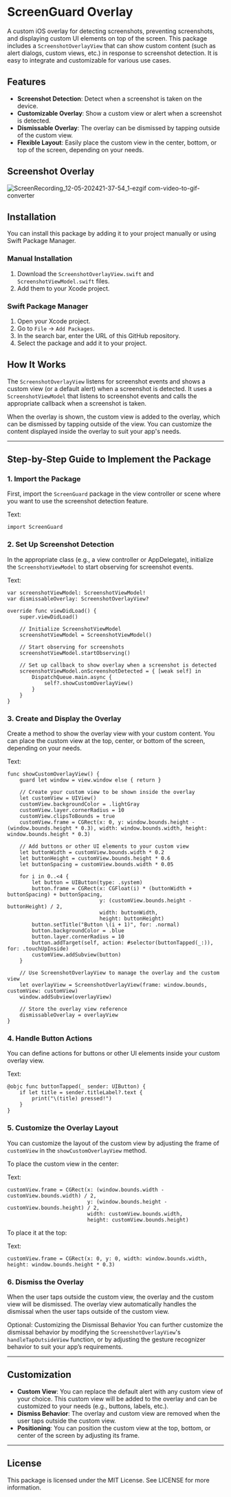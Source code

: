 
# ScreenGuard Overlay

A custom iOS overlay for detecting screenshots, preventing screenshots, and displaying custom UI elements on top of the screen. This package includes a `ScreenshotOverlayView` that can show custom content (such as alert dialogs, custom views, etc.) in response to screenshot detection. It is easy to integrate and customizable for various use cases.

## Features

- **Screenshot Detection**: Detect when a screenshot is taken on the device.
- **Customizable Overlay**: Show a custom view or alert when a screenshot is detected.
- **Dismissable Overlay**: The overlay can be dismissed by tapping outside of the custom view.
- **Flexible Layout**: Easily place the custom view in the center, bottom, or top of the screen, depending on your needs.

## Screenshot Overlay

![ScreenRecording_12-05-202421-37-54_1-ezgif com-video-to-gif-converter](https://github.com/user-attachments/assets/b583dc0d-ebca-4cdb-80e8-726482304bef)


## Installation

You can install this package by adding it to your project manually or using Swift Package Manager.

### Manual Installation

1. Download the `ScreenshotOverlayView.swift` and `ScreenshotViewModel.swift` files.
2. Add them to your Xcode project.

### Swift Package Manager

1. Open your Xcode project.
2. Go to `File` -> `Add Packages`.
3. In the search bar, enter the URL of this GitHub repository.
4. Select the package and add it to your project.

## How It Works

The `ScreenshotOverlayView` listens for screenshot events and shows a custom view (or a default alert) when a screenshot is detected. It uses a `ScreenshotViewModel` that listens to screenshot events and calls the appropriate callback when a screenshot is taken.

When the overlay is shown, the custom view is added to the overlay, which can be dismissed by tapping outside of the view. You can customize the content displayed inside the overlay to suit your app's needs.

---

## Step-by-Step Guide to Implement the Package

### 1. Import the Package

First, import the `ScreenGuard` package in the view controller or scene where you want to use the screenshot detection feature.

Text:

```
import ScreenGuard
```

### 2. Set Up Screenshot Detection

In the appropriate class (e.g., a view controller or AppDelegate), initialize the `ScreenshotViewModel` to start observing for screenshot events.

Text:

```
var screenshotViewModel: ScreenshotViewModel!
var dismissableOverlay: ScreenshotOverlayView?

override func viewDidLoad() {
    super.viewDidLoad()

    // Initialize ScreenshotViewModel
    screenshotViewModel = ScreenshotViewModel()

    // Start observing for screenshots
    screenshotViewModel.startObserving()

    // Set up callback to show overlay when a screenshot is detected
    screenshotViewModel.onScreenshotDetected = { [weak self] in
        DispatchQueue.main.async {
            self?.showCustomOverlayView()
        }
    }
}
```

### 3. Create and Display the Overlay

Create a method to show the overlay view with your custom content. You can place the custom view at the top, center, or bottom of the screen, depending on your needs.

Text:

```
func showCustomOverlayView() {
    guard let window = view.window else { return }

    // Create your custom view to be shown inside the overlay
    let customView = UIView()
    customView.backgroundColor = .lightGray
    customView.layer.cornerRadius = 10
    customView.clipsToBounds = true
    customView.frame = CGRect(x: 0, y: window.bounds.height - (window.bounds.height * 0.3), width: window.bounds.width, height: window.bounds.height * 0.3)

    // Add buttons or other UI elements to your custom view
    let buttonWidth = customView.bounds.width * 0.2
    let buttonHeight = customView.bounds.height * 0.6
    let buttonSpacing = customView.bounds.width * 0.05

    for i in 0..<4 {
        let button = UIButton(type: .system)
        button.frame = CGRect(x: CGFloat(i) * (buttonWidth + buttonSpacing) + buttonSpacing,
                              y: (customView.bounds.height - buttonHeight) / 2,
                              width: buttonWidth,
                              height: buttonHeight)
        button.setTitle("Button \(i + 1)", for: .normal)
        button.backgroundColor = .blue
        button.layer.cornerRadius = 10
        button.addTarget(self, action: #selector(buttonTapped(_:)), for: .touchUpInside)
        customView.addSubview(button)
    }

    // Use ScreenshotOverlayView to manage the overlay and the custom view
    let overlayView = ScreenshotOverlayView(frame: window.bounds, customView: customView)
    window.addSubview(overlayView)

    // Store the overlay view reference
    dismissableOverlay = overlayView
}
```

### 4. Handle Button Actions

You can define actions for buttons or other UI elements inside your custom overlay view.

Text:

```
@objc func buttonTapped(_ sender: UIButton) {
    if let title = sender.titleLabel?.text {
        print("\(title) pressed!")
    }
}
```

### 5. Customize the Overlay Layout

You can customize the layout of the custom view by adjusting the frame of `customView` in the `showCustomOverlayView` method.

To place the custom view in the center:

Text:

```
customView.frame = CGRect(x: (window.bounds.width - customView.bounds.width) / 2,
                          y: (window.bounds.height - customView.bounds.height) / 2,
                          width: customView.bounds.width,
                          height: customView.bounds.height)
```

To place it at the top:

Text:

```
customView.frame = CGRect(x: 0, y: 0, width: window.bounds.width, height: window.bounds.height * 0.3)
```

### 6. Dismiss the Overlay

When the user taps outside the custom view, the overlay and the custom view will be dismissed. The overlay view automatically handles the dismissal when the user taps outside of the custom view.

Optional: Customizing the Dismissal Behavior
You can further customize the dismissal behavior by modifying the `ScreenshotOverlayView`'s `handleTapOutsideView` function, or by adjusting the gesture recognizer behavior to suit your app’s requirements.

---

## Customization

- **Custom View**: You can replace the default alert with any custom view of your choice. This custom view will be added to the overlay and can be customized to your needs (e.g., buttons, labels, etc.).
- **Dismiss Behavior**: The overlay and custom view are removed when the user taps outside the custom view.
- **Positioning**: You can position the custom view at the top, bottom, or center of the screen by adjusting its frame.

---

## License

This package is licensed under the MIT License. See LICENSE for more information.

